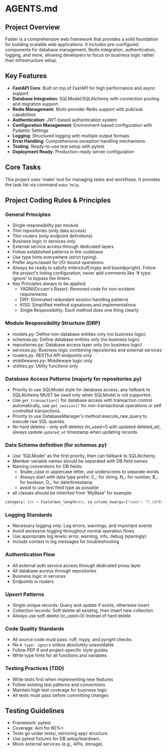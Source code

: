 # AGENTS.md

## Project Overview
Faster is a comprehensive web framework that provides a solid foundation for building scalable web applications. It includes pre-configured components for database management, Redis integration, authentication, logging, and more, allowing developers to focus on business logic rather than infrastructure setup.

## Key Features
- **FastAPI Core**: Built on top of FastAPI for high performance and async support
- **Database Integration**: SQLModel/SQLAlchemy with connection pooling and migration support
- **Redis Management**: Multi-provider Redis support with pub/sub capabilities
- **Authentication**: JWT-based authentication system
- **Configuration Management**: Environment-based configuration with Pydantic Settings
- **Logging**: Structured logging with multiple output formats
- **Error Handling**: Comprehensive exception handling mechanisms
- **Testing**: Ready-to-use test setup with pytest
- **Deployment Ready**: Production-ready server configuration

## Core Tasks
This project uses 'make' tool for managing tasks and workflows. It provides the task list via command `make help`.

## Project Coding Rules & Principles

### General Principles
- Single responsibility per module
- Thin repositories (only data access)
- Thin routers (only endpoint definitions)
- Business logic in services only
- External service access through dedicated layers
- Follow established patterns in the codebase
- Use type hints everywhere (strict typing).
- Prefer async/await for I/O-bound operations.
- Always be ready to satisfy linters(ruff,mypy and basedpyright). Follow the project's linting configuration, never add comments like '# type: ignore' to bypass the linters.
- Key Principles always to be applied:
  -  YAGNI(Occam's Razor): Removed code for non-existent requirements
  -  DRY: Eliminated redundant session handling patterns
  -  KISS: Simplified method signatures and implementations
  -  Single Responsibility: Each method does one thing clearly

### Module Responsibility Structure (DRP)
- models.py: Define non-database entities only (no business logic)
- schemas.py: Define database entities only (no business logic)
- repositories.py: Database access layer only (no business logic)
- services.py: Business logic combining repositories and external services
- routers.py: RESTful API endpoints only
- middlewares.py: Middleware logic only
- utilities.py: Utility functions only

### Database Access Patterns  (majorly for repositories.py)
- Priority to use SQLModel style for database access, any fallback to SQLAlchemy MUST be used only when SQLModel is not supported.
- Use `get_transaction()` for database access with transaction control automatically, use `get_session()` for non-transactional operations or self controlled transactions.
- Priority to use DatabaseManager's method execute_raw_query to execute raw SQL queries.
- No hard deletes - only soft deletes (in_used=0 with updated deleted_at), always update `updated_at` timestamp when updating records.


### Data Schema definition (for schemas.py)
- Use 'SQLModel' as the first priority, then can fallback to SQLAlchemy.
- Member variable names should be separated with DB field names
- Naming conventions for DB fields:
    - Snake_case in uppercase letter, use underscores to separate words
    - Always start with data type prefix: C_: for string, N_: for number, B_: for boolean, D_: for date/timestamp
    - avoid to use text field type as possible
- all classes should be inherited from 'MyBase'
for example:
```python
category: str = Field(max_length=64, sa_column_kwargs={"name": "C_CATEGORY"})
```

### Logging Standards
- Necessary logging only: Log errors, warnings, and important events
- Avoid excessive logging throughout normal operation flows
- Use appropriate log levels: error, warning, info, debug (sparingly)
- Include context in log messages for troubleshooting

### Authentication Flow
- All external auth service access through dedicated proxy layer
- All database access through repositories
- Business logic in services
- Endpoints in routers

### Upsert Patterns
- Single unique records: Query and update if exists, otherwise insert
- Collection records: Soft delete all existing, then insert new collection
- Always use soft delete (in_used=0) instead of hard delete

### Code Quality Standards
- All source code must pass: ruff, mypy, and pyright checks
- No `# type: ignore` unless absolutely unavoidable
- Follow PEP 8 and project-specific style guides
- Write type hints for all functions and variables

### Testing Practices (TDD)
- Write tests first when implementing new features
- Follow existing test patterns and conventions
- Maintain high test coverage for business logic
- All tests must pass before committing changes

## Testing Guidelines
- Framework: pytest
- Coverage: Aim for 80%+
- Tests go under tests/, mirroring app/ structure.
- Use pytest fixtures for DB setup/teardown.
- Mock external services (e.g., APIs, storage).
